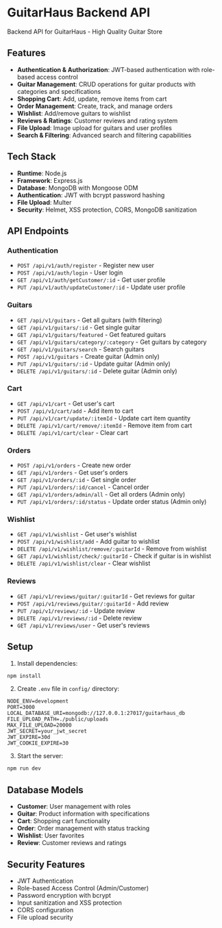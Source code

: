 # GuitarHaus Backend API

Backend API for GuitarHaus - High Quality Guitar Store

## Features

- **Authentication & Authorization**: JWT-based authentication with role-based access control
- **Guitar Management**: CRUD operations for guitar products with categories and specifications
- **Shopping Cart**: Add, update, remove items from cart
- **Order Management**: Create, track, and manage orders
- **Wishlist**: Add/remove guitars to wishlist
- **Reviews & Ratings**: Customer reviews and rating system
- **File Upload**: Image upload for guitars and user profiles
- **Search & Filtering**: Advanced search and filtering capabilities

## Tech Stack

- **Runtime**: Node.js
- **Framework**: Express.js
- **Database**: MongoDB with Mongoose ODM
- **Authentication**: JWT with bcrypt password hashing
- **File Upload**: Multer
- **Security**: Helmet, XSS protection, CORS, MongoDB sanitization

## API Endpoints

### Authentication
- `POST /api/v1/auth/register` - Register new user
- `POST /api/v1/auth/login` - User login
- `GET /api/v1/auth/getCustomer/:id` - Get user profile
- `PUT /api/v1/auth/updateCustomer/:id` - Update user profile

### Guitars
- `GET /api/v1/guitars` - Get all guitars (with filtering)
- `GET /api/v1/guitars/:id` - Get single guitar
- `GET /api/v1/guitars/featured` - Get featured guitars
- `GET /api/v1/guitars/category/:category` - Get guitars by category
- `GET /api/v1/guitars/search` - Search guitars
- `POST /api/v1/guitars` - Create guitar (Admin only)
- `PUT /api/v1/guitars/:id` - Update guitar (Admin only)
- `DELETE /api/v1/guitars/:id` - Delete guitar (Admin only)

### Cart
- `GET /api/v1/cart` - Get user's cart
- `POST /api/v1/cart/add` - Add item to cart
- `PUT /api/v1/cart/update/:itemId` - Update cart item quantity
- `DELETE /api/v1/cart/remove/:itemId` - Remove item from cart
- `DELETE /api/v1/cart/clear` - Clear cart

### Orders
- `POST /api/v1/orders` - Create new order
- `GET /api/v1/orders` - Get user's orders
- `GET /api/v1/orders/:id` - Get single order
- `PUT /api/v1/orders/:id/cancel` - Cancel order
- `GET /api/v1/orders/admin/all` - Get all orders (Admin only)
- `PUT /api/v1/orders/:id/status` - Update order status (Admin only)

### Wishlist
- `GET /api/v1/wishlist` - Get user's wishlist
- `POST /api/v1/wishlist/add` - Add guitar to wishlist
- `DELETE /api/v1/wishlist/remove/:guitarId` - Remove from wishlist
- `GET /api/v1/wishlist/check/:guitarId` - Check if guitar is in wishlist
- `DELETE /api/v1/wishlist/clear` - Clear wishlist

### Reviews
- `GET /api/v1/reviews/guitar/:guitarId` - Get reviews for guitar
- `POST /api/v1/reviews/guitar/:guitarId` - Add review
- `PUT /api/v1/reviews/:id` - Update review
- `DELETE /api/v1/reviews/:id` - Delete review
- `GET /api/v1/reviews/user` - Get user's reviews

## Setup

1. Install dependencies:
```bash
npm install
```

2. Create `.env` file in `config/` directory:
```env
NODE_ENV=development
PORT=3000
LOCAL_DATABASE_URI=mongodb://127.0.0.1:27017/guitarhaus_db
FILE_UPLOAD_PATH=./public/uploads
MAX_FILE_UPLOAD=20000
JWT_SECRET=your_jwt_secret
JWT_EXPIRE=30d
JWT_COOKIE_EXPIRE=30
```

3. Start the server:
```bash
npm run dev
```

## Database Models

- **Customer**: User management with roles
- **Guitar**: Product information with specifications
- **Cart**: Shopping cart functionality
- **Order**: Order management with status tracking
- **Wishlist**: User favorites
- **Review**: Customer reviews and ratings

## Security Features

- JWT Authentication
- Role-based Access Control (Admin/Customer)
- Password encryption with bcrypt
- Input sanitization and XSS protection
- CORS configuration
- File upload security
